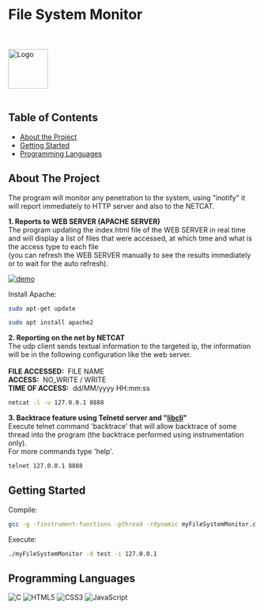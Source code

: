 <h1> File System Monitor</h1>
<br />
<br />
    <img src="https://upload.wikimedia.org/wikipedia/commons/thumb/3/35/Tux.svg/150px-Tux.svg.png" alt="Logo" width="80" height="80">
<br />
<br />


<!-- TABLE OF CONTENTS -->
## Table of Contents

* [About the Project](#about-the-project)
* [Getting Started](#getting-started)
* [Programming Languages](#programming-languages)


<!-- ABOUT THE PROJECT -->
## About The Project

The program will monitor any penetration to the system, using "inotify"
it will report immediately to HTTP server and also to the NETCAT.

**1. Reports to WEB SERVER (APACHE SERVER)**<br>
The program updating the index.html file of the WEB SERVER in real time
<br>and will display a list of files that were accessed, at which time and what is the access type to each file
<br>
(you can refresh the WEB SERVER manually to see the results immediately or to wait for the auto refresh).

<a href="https://imgur.com/lmBoF1c"><img src="https://i.imgur.com/lmBoF1c.gif" title="demo" /></a>

Install Apache:
```sh
sudo apt-get update

sudo apt install apache2
```

**2. Reporting on the net by NETCAT**<br>
The udp client sends textual information to the targeted ip, the information will be in the following configuration like the web server.<br><br>
**FILE ACCESSED:**&nbsp;&nbsp;FILE NAME
<br>
**ACCESS:**&nbsp;&nbsp;NO_WRITE / WRITE
<br>
**TIME OF ACCESS:**&nbsp;&nbsp;dd/MM/yyyy HH:mm:ss

```sh
netcat -l -u 127.0.0.1 8888
```

**3. Backtrace feature using Telnetd server and &quot;[libcli](https://github.com/dparrish/libcli)&quot;**<br> Execute telnet command 'backtrace' that will allow backtrace of some thread into the program (the backtrace performed using instrumentation only).<br>
For more commands type 'help'.

```sh
telnet 127.0.0.1 8888
```

<!-- Getting Started EXAMPLES -->
## Getting Started

Compile:
```sh
gcc -g -finstrument-functions -pthread -rdynamic myFileSystemMonitor.c -o myFileSystemMonitor -lcli
```
Execute:
```sh
./myFileSystemMonitor -d test -i 127.0.0.1
```

<!-- PROGRAMMING LANGUAGES -->
## Programming Languages

<img src="https://imgur.com/K2dSIsS.jpg" title="C" />
<img src="https://imgur.com/W5eCDYW.jpg" title="HTML5" />
<img src="https://imgur.com/jzqD88O.jpg" title="CSS3" />
<img src="https://imgur.com/V6olpCS.jpg" title="JavaScript" />
<br />
